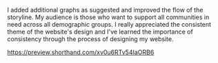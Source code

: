 I added additional graphs as suggested and improved the flow of the storyline. My audience is those who want to support all communities in need across all demographic groups. I really appreciated the consistent theme of the website's design and I've learned the importance of consistency through the process of designing my website. 

https://preview.shorthand.com/xv0u6RTv54IaORB6

